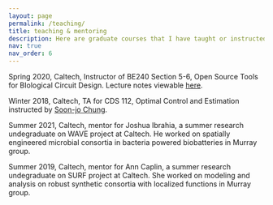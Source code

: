 ```yaml
---
layout: page
permalink: /teaching/
title: teaching & mentoring
description: Here are graduate courses that I have taught or instructed as a teaching assitant at Caltech. Also, I have mentored undergraduate students with their summer research projects.
nav: true
nav_order: 6
---
```


Spring 2020, Caltech, Instructor of BE240 Section 5-6, Open Source Tools for BIological Circuit Design. Lecture notes viewable [here](https://murray.cds.caltech.edu/BE_240,_Spring_2020).

Winter 2018, Caltech, TA for CDS 112, Optimal Control and Estimation instructed by [Soon-jo Chung](https://www.eas.caltech.edu/people/sjchung).

Summer 2021, Caltech, mentor for Joshua Ibrahia, a summer research undegraduate on WAVE project at Caltech. He worked on spatially engineered microbial consortia in bacteria powered biobatteries in Murray group.

Summer 2019, Caltech, mentor for Ann Caplin, a summer research undegraduate on SURF project at Caltech. She worked on modeling and analysis on robust synthetic consortia with localized functions in Murray group.
